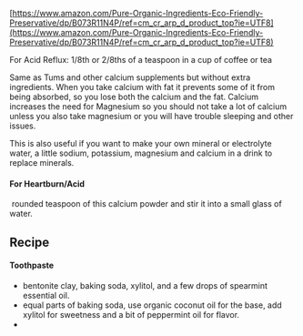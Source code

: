 [https://www.amazon.com/Pure-Organic-Ingredients-Eco-Friendly-Preservative/dp/B073R11N4P/ref=cm_cr_arp_d_product_top?ie=UTF8](https://www.amazon.com/Pure-Organic-Ingredients-Eco-Friendly-Preservative/dp/B073R11N4P/ref=cm_cr_arp_d_product_top?ie=UTF8)

For Acid Reflux: 1/8th or 2/8ths of a teaspoon in a cup of coffee or tea 

Same as Tums and other calcium supplements but without extra ingredients. When you take calcium with fat it prevents some of it from being absorbed, so you lose both the calcium and the fat. Calcium increases the need for Magnesium so you should not take a lot of calcium unless you also take magnesium or you will have trouble sleeping and other issues.

This is also useful if you want to make your own mineral or electrolyte water, a little sodium, potassium, magnesium and calcium in a drink to replace minerals.

#### For Heartburn/Acid
 rounded teaspoon of this calcium powder and stir it into a small glass of water.


## Recipe

#### Toothpaste
- bentonite clay, baking soda, xylitol, and a few drops of spearmint essential oil.
- equal parts of baking soda, use organic coconut oil for the base, add xylitol for sweetness and a bit of peppermint oil for flavor.
- 

